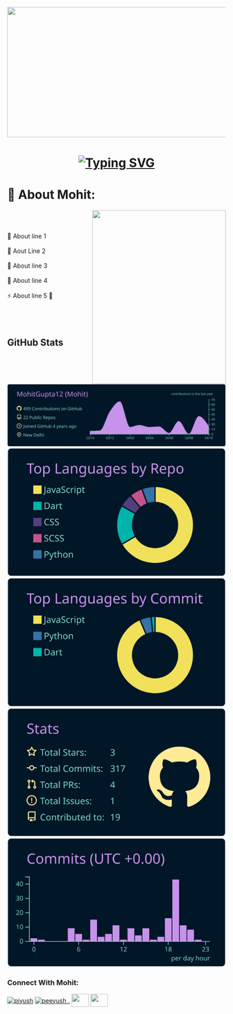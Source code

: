 

<p>
  <img height="300" width="1000px" src="https://i.pinimg.com/originals/72/ca/20/72ca2020ac37eb889622274ee7f21744.gif" />
</p>

<h1 style="text-align: center;">
 <a href="https://git.io/typing-svg">
  <img src="https://readme-typing-svg.herokuapp.com?font=Inter&weight=800&size=35&duration=1000&pause=400&multiline=true&width=650&height=150&lines=%24whoami;Yo%2C+it's+me++;Mohit" alt="Typing SVG" />
 </a>
</h1>




# 💫 About Mohit:
<img align="right" src="https://github.com/user-attachments/assets/2a3363ec-24d5-4e56-b357-8e50d7e69953" height="400px" width="308px" />
<br><br><br>
🔭 About line 1 <br><br>
👯 Aout Line 2 <br><br>
🌱 About line 3<br><br>
💬 About line 4 <br><br>
⚡ About line 5 💫 <br><br><br><br>

 <h2> GitHub Stats </h2>
 
[![](https://raw.githubusercontent.com/MohitGupta12/MohitGupta12/master/profile-summary-card-output/nightowl/0-profile-details.svg)](https://github.com/vn7n24fzkq/github-profile-summary-cards)
[![](https://raw.githubusercontent.com/MohitGupta12/MohitGupta12/master/profile-summary-card-output/nightowl/1-repos-per-language.svg)](https://github.com/vn7n24fzkq/github-profile-summary-cards) [![](https://raw.githubusercontent.com/MohitGupta12/MohitGupta12/master/profile-summary-card-output/nightowl/2-most-commit-language.svg)](https://github.com/vn7n24fzkq/github-profile-summary-cards)
[![](https://raw.githubusercontent.com/MohitGupta12/MohitGupta12/master/profile-summary-card-output/nightowl/3-stats.svg)](https://github.com/vn7n24fzkq/github-profile-summary-cards) [![](https://raw.githubusercontent.com/MohitGupta12/MohitGupta12/master/profile-summary-card-output/nightowl/4-productive-time.svg)](https://github.com/vn7n24fzkq/github-profile-summary-cards)


<h3 align="left">Connect With Mohit:</h3>
<p align="left">
<a href="https://twitter.com/piyush" target="blank"><img align="center" src="https://raw.githubusercontent.com/rahuldkjain/github-profile-readme-generator/master/src/images/icons/Social/twitter.svg" alt="piyush" height="30" width="40" /></a>
<a href="https://linkedin.com/in/peeyush ." target="blank"><img align="center" src="https://raw.githubusercontent.com/rahuldkjain/github-profile-readme-generator/master/src/images/icons/Social/linked-in-alt.svg" alt="peeyush ." height="30" width="40" /></a>
<a href="https://codeforces.com/profile/" target="blank"><img align="center" src="https://raw.githubusercontent.com/rahuldkjain/github-profile-readme-generator/master/src/images/icons/Social/codeforces.svg" alt="" height="30" width="40" /></a>
<a href="https://www.leetcode.com/" target="blank"><img align="center" src="https://raw.githubusercontent.com/rahuldkjain/github-profile-readme-generator/master/src/images/icons/Social/leet-code.svg" alt="" height="30" width="40" /></a>
</p>
